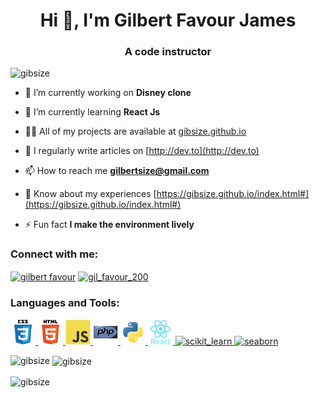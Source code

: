 <h1 align="center">Hi 👋, I'm Gilbert Favour James</h1>
<h3 align="center">A code instructor</h3>

<p align="left"> <img src="https://komarev.com/ghpvc/?username=gibsize&label=Profile%20views&color=0e75b6&style=flat" alt="gibsize" /> </p>

- 🔭 I’m currently working on **Disney clone**

- 🌱 I’m currently learning **React Js**

- 👨‍💻 All of my projects are available at [gibsize.github.io](gibsize.github.io)

- 📝 I regularly write articles on [http://dev.to](http://dev.to)

- 📫 How to reach me **gilbertsize@gmail.com**

- 📄 Know about my experiences [https://gibsize.github.io/index.html#](https://gibsize.github.io/index.html#)

- ⚡ Fun fact **I make the environment lively**

<h3 align="left">Connect with me:</h3>
<p align="left">
<a href="https://fb.com/gilbert favour" target="blank"><img align="center" src="https://raw.githubusercontent.com/rahuldkjain/github-profile-readme-generator/master/src/images/icons/Social/facebook.svg" alt="gilbert favour" height="30" width="40" /></a>
<a href="https://instagram.com/gil_favour_200" target="blank"><img align="center" src="https://raw.githubusercontent.com/rahuldkjain/github-profile-readme-generator/master/src/images/icons/Social/instagram.svg" alt="gil_favour_200" height="30" width="40" /></a>
</p>

<h3 align="left">Languages and Tools:</h3>
<p align="left"> <a href="https://www.w3schools.com/css/" target="_blank" rel="noreferrer"> <img src="https://raw.githubusercontent.com/devicons/devicon/master/icons/css3/css3-original-wordmark.svg" alt="css3" width="40" height="40"/> </a> <a href="https://www.w3.org/html/" target="_blank" rel="noreferrer"> <img src="https://raw.githubusercontent.com/devicons/devicon/master/icons/html5/html5-original-wordmark.svg" alt="html5" width="40" height="40"/> </a> <a href="https://developer.mozilla.org/en-US/docs/Web/JavaScript" target="_blank" rel="noreferrer"> <img src="https://raw.githubusercontent.com/devicons/devicon/master/icons/javascript/javascript-original.svg" alt="javascript" width="40" height="40"/> </a> <a href="https://www.php.net" target="_blank" rel="noreferrer"> <img src="https://raw.githubusercontent.com/devicons/devicon/master/icons/php/php-original.svg" alt="php" width="40" height="40"/> </a> <a href="https://www.python.org" target="_blank" rel="noreferrer"> <img src="https://raw.githubusercontent.com/devicons/devicon/master/icons/python/python-original.svg" alt="python" width="40" height="40"/> </a> <a href="https://reactjs.org/" target="_blank" rel="noreferrer"> <img src="https://raw.githubusercontent.com/devicons/devicon/master/icons/react/react-original-wordmark.svg" alt="react" width="40" height="40"/> </a> <a href="https://scikit-learn.org/" target="_blank" rel="noreferrer"> <img src="https://upload.wikimedia.org/wikipedia/commons/0/05/Scikit_learn_logo_small.svg" alt="scikit_learn" width="40" height="40"/> </a> <a href="https://seaborn.pydata.org/" target="_blank" rel="noreferrer"> <img src="https://seaborn.pydata.org/_images/logo-mark-lightbg.svg" alt="seaborn" width="40" height="40"/> </a> </p>

<p><img align="left" src="https://github-readme-stats.vercel.app/api/top-langs?username=gibsize&show_icons=true&locale=en&layout=compact" alt="gibsize" /></p>

<p>&nbsp;<img align="center" src="https://github-readme-stats.vercel.app/api?username=gibsize&show_icons=true&locale=en" alt="gibsize" /></p>

<p><img align="center" src="https://github-readme-streak-stats.herokuapp.com/?user=gibsize&" alt="gibsize" /></p>

